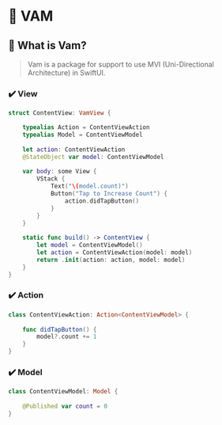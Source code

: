 # 🔄 VAM

## 🤔 What is Vam?
> Vam is a package for support to use MVI (Uni-Directional Architecture) in SwiftUI.

### ✔️ View
```swift
struct ContentView: VamView {

    typealias Action = ContentViewAction
    typealias Model = ContentViewModel
    
    let action: ContentViewAction
    @StateObject var model: ContentViewModel
    
    var body: some View {
        VStack {
            Text("\(model.count)")
            Button("Tap to Increase Count") {
                action.didTapButton()
            }
        }
    }
    
    static func build() -> ContentView {
        let model = ContentViewModel()
        let action = ContentViewAction(model: model)
        return .init(action: action, model: model)
    }
}
```
### ✔️ Action
```swift
class ContentViewAction: Action<ContentViewModel> {
    
    func didTapButton() {
        model?.count += 1
    }
}
```
### ✔️ Model
```swift
class ContentViewModel: Model {
    
    @Published var count = 0
}
```
